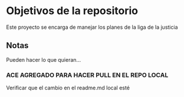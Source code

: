# Objetivos de la repositorio

Este proyecto se encarga de manejar los planes de la liga de la justicia


## Notas
Pueden hacer lo que quieran...


### ACE AGREGADO PARA HACER PULL EN EL REPO LOCAL
Verificar que el cambio en el readme.md local esté
